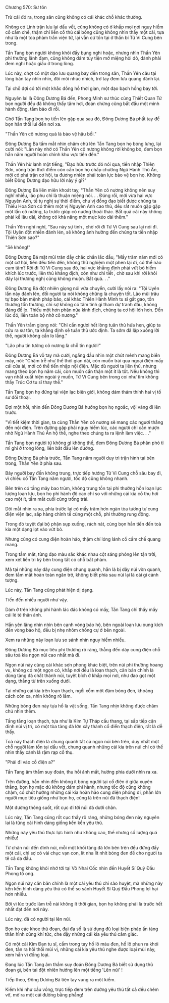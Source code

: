 




Chương 570: Sư tôn


Trừ cái đó ra, trong sân cũng không có cái khác chỗ khác thường.

Không có Linh trận lưu lại dấu vết, cũng không có ở khắp mọi nơi nguy hiểm cổ cấm chế, thậm chí liền cổ thú cái bóng cũng không nhìn thấy một cái, tựa như là một tòa phàm trần viện tử, lại vẫn cứ tồn tại ở thần bí Tử Vi Cung bên trong.

Tần Tang bọn người không khỏi đầy bụng nghi hoặc, nhưng nhìn Thần Yên phi thường lãnh đạm, cũng không dám tùy tiện mở miệng hỏi dò, đành phải đem nghi hoặc giấu ở trong lòng.

Lúc này, chợt có một đạo lưu quang bay đến trong sân, Thần Yên câu tại lòng bàn tay nhìn nhìn, đôi môi nhúc nhích, trở tay đem lưu quang đánh lại.

Tại chỗ đợi có tới một khắc đồng hồ thời gian, một đạo bạch hồng bay tới.

Nguyên lai là Đông Dương Bá đến, Phong Minh sư thúc cùng Thiết Quan Tử bọn người đều đã không thấy tăm hơi, đoán chừng cũng bắt đầu một mình hành động, tầm bảo đi rồi.

Chờ Tần Tang bọn họ tiến lên gặp qua sau đó, Đông Dương Bá phất tay để bọn hắn thối lui đến nơi xa.

"Thần Yên cô nương quả là bảo vệ hậu bối."

Đông Dương Bá tầm mắt nhìn chăm chú lên Tần Tang bọn họ bóng lưng, lại cười nói: "Lần này nhờ có Thần Yên cô nương không rời không bỏ, đem bọn hắn năm người hoàn chỉnh khu vực tiến đến."

Thần Yên hừ lạnh một tiếng, "Đạo hữu trước đó nói qua, tiến nhập Thiên Sơn, xông trận thời điểm còn cần bọn họ chấp chưởng Ngũ Hành Thú Ấn, mới có phá trận cơ hội, ta đương nhiên phải toàn lực bảo vệ bọn họ. Không biết Đông Dương đạo hữu lời này ý gì?"

Đông Dương Bá liên miên khoát tay, "Thần Yên cô nương không nên suy nghĩ nhiều, lão phu chỉ là thuận miệng nói. . . Đúng rồi, mới vừa hai vực Nguyên Anh, tề tụ nghị sự thời điểm, chư vị đồng đạo biết được chúng ta Thiếu Hoa Sơn có thêm một vị Nguyên Anh cao thủ, đều rất muốn gặp gặp một lần cô nương, ta trước giúp cô nương thoái thác. Bất quá cái này không phải kế lâu dài, không có khả năng một mực kéo dài thêm."

Thần Yên nghĩ nghĩ, "Sau này sự tình , chờ rời đi Tử Vi Cung sau lại nói đi. Tội Uyên đột nhiên đánh lén, sẽ không ảnh hưởng đến chúng ta tiến nhập Thiên Sơn sao?"

"Sẽ không!"

Đông Dương Bá mặt mũi tràn đầy chắc chắn lắc đầu, "Mấy trăm năm mới có một cơ hội, tiến đều tiến đến, không thử nghiệm một phen lại đi, có thể nào cam tâm? Rời đi Tử Vi Cung sau đó, hai vực khẳng định phải vứt bỏ hiềm khích lúc trước, liên thủ kháng địch, còn như chi tiết , chờ sau khi rời khỏi đây lại thương nghị cũng không muộn. Bất quá. . ."

Đông Dương Bá đột nhiên giọng nói vừa chuyển, cười lấy nói ra: "Tội Uyên lần này đánh lén, đối ngươi ta nói không chừng là chuyện tốt. Lão mũi trâu tự bạo bản mệnh pháp bảo, cái khác Thiên Hành Minh tu sĩ gắt gao, tổn thương tổn thương, chỉ sợ không có tâm tình gì tham dự tranh đấu, không đáng để lo. Thiếu một hơn phân nửa kình địch, chúng ta cơ hội lớn hơn. Đến lúc đó, liền toàn bộ nhờ cô nương."

Thần Yên trầm giọng nói: "Chỉ cần ngươi hết lòng tuân thủ hứa hẹn, giúp ta cứu ra sư tôn, ta khẳng định sẽ tuân thủ ước định. Ta sớm đã lập xuống lời thề, ngươi không cần lo lắng."

"Lão phu tin tưởng cô nương là chỗ tin người!"

Đông Dương Bá vỗ tay mà cười, ngẩng đầu nhìn một chút mênh mang biển mây, nói: "Chậm trễ như thế thời gian dài, còn muốn trải qua ngoại điện mấy cái cửa ải, mới có thể tiến nhập nội điện. Mặc dù ngươi ta liên thủ, nhưng mang theo bọn họ năm cái, còn muốn cẩn thận một ít là tốt. Nếu không thì vạn nhất xuất hiện ngoài ý muốn, Tử Vi Cung bên trong coi như tìm không thấy Trúc Cơ tu sĩ thay thế."

Tần Tang bọn họ đứng tại viện lạc biên giới, không dám thám thính hai vị tổ sư đối thoại.

Đợi một hồi, nhìn đến Đông Dương Bá hướng bọn họ ngoắc, vội vàng đi lên trước.

"Vì tiết kiệm thời gian, ta cùng Thần Yên cô nương sẽ mang các ngươi thẳng đến nội điện. Trên đường gặp phải nguy hiểm lúc, các ngươi chỉ cần mượn nhờ Ngũ Hành Thú Ấn hộ thể, nghe theo chúng ta ra lệnh làm việc. . ."

Tần Tang bọn người từ không gì không thể, đem Đông Dương Bá phân phó tỉ mỉ ghi ở trong lòng, liền bắt đầu lên đường.

Đông Dương Bá phía trước, Tần Tang năm người duy trì trận hình tại bên trong, Thần Yên ở phía sau.

Bảy người bay đến không trung, trực tiếp hướng Tử Vi Cung chỗ sâu bay đi, vì chiếu cố Tần Tang năm người, tốc độ cũng không nhanh.

Bên trên có tầng mây bao trùm, không trung tồn tại phi thường hỗn loạn lực lượng loạn lưu, bọn họ phi hành độ cao chỉ so với những cái kia cổ thụ hơi cao một ít, tầm mắt cuối cùng trống trải.

Dõi mắt nhìn ra xa, phía trước lại có mấy trăm hơn ngàn tòa tương tự cung điện viện lạc, sắp hàng chỉnh tề cùng một chỗ, phi thường rung động.

Trong đó tuyệt đại bộ phận sụp xuống, rách nát, cùng bọn hắn tiến đến toà kia một dạng lọt vào vứt bỏ.

Nhưng cũng có cung điện hoàn hảo, thậm chí lóng lánh cổ cấm chế quang mang.

Trong tầm mắt, từng đạo màu sắc khác nhau cột sáng phóng lên tận trời, xem xét liền tri kỳ bên trong tất có chỗ bất phàm.

Mà tại những này dãy cung điện chung quanh, hẳn là bị dãy núi vờn quanh, đem tầm mắt hoàn toàn ngăn trở, không biết phía sau núi lại là cái gì cảnh tượng.

Lúc này, Tần Tang cũng phát hiện dị dạng.

Tiến đến nhiều người như vậy.

Dám ở trên không phi hành lác đác không có mấy, Tần Tang chỉ thấy mấy cái lẻ tẻ thân ảnh.

Hắn yên lặng nhìn nhìn bên cạnh vòng bảo hộ, bên ngoài loạn lưu xung kích đến vòng bảo hộ, đều bị nhẹ nhõm chống cự ở bên ngoài.

Xem ra những này loạn lưu so sánh nhìn nguy hiểm nhiều.

Đông Dương Bá mục tiêu phi thường rõ ràng, thẳng đến dãy cung điện chỗ sâu toà kia ngọn núi cao nhất mà đi.

Ngọn núi này cùng cái khác sơn phong khác biệt, trên núi phi thường hoang vu, không có một ngọn cỏ, khắp nơi đều là loạn thạch, căn bản chính là dùng tảng đá chất thành núi, tuyệt bích ở khắp mọi nơi, như đao gọt một dạng, thẳng từ trên xuống dưới.

Tại những cái kia trên loạn thạch, ngồi xổm một đám bóng đen, khoảng cách còn xa, nhìn không rõ lắm.

Những bóng đen này tựa hồ là vật sống, Tần Tang nhịn không được chăm chú nhìn thêm.

Tầng tầng loạn thạch, tựa như là Kim Tự Tháp cầu thang, tại sắp tiếp cận đỉnh núi vị trí, có một tòa tảng đá lớn xây thành cổ điển thạch điện, rất là dễ thấy.

Toà này thạch điện là chung quanh tất cả ngọn núi bên trên, duy nhất một chỗ người làm tồn tại dấu vết, chung quanh những cái kia trên núi chỉ có thể nhìn thấy cành lá rậm rạp cổ thụ.

"Phải đi vào cổ điện a?"

Tần Tang âm thầm suy đoán, thu hồi ánh mắt, hướng phía dưới nhìn ra xa.

Trên đường, hắn nhìn đến không ít bóng người tại cổ điện ở giữa xuyên thẳng, bọn họ mặc dù không dám phi hành, nhưng tốc độ cũng không chậm, có chút hướng những cái kia hoàn hảo cung điện phóng đi, phần lớn người mục tiêu giống như bọn họ, cũng là trên núi đá thạch điện!

Một đường thông suốt, rốt cục đi tới núi đá dưới chân.

Lúc này, Tần Tang cũng rốt cục thấy rõ ràng, những bóng đen này nguyên lai là từng cái hình dáng giống kền kền yêu thú.

Những này yêu thú thực lực hình như không cao, thế nhưng số lượng quá nhiều!

Từ chân núi đến đỉnh núi, mỗi một khối tảng đá lớn bên trên đều đứng đấy một cái, chỉ sợ có vài chục vạn con, lít nha lít nhít bóng đen để cho người ta tê cả da đầu.

Tần Tang không khỏi nhớ tới tại Vô Nhai Cốc nhìn đến Huyết Sí Quỷ Đầu Phong tổ ong.

Ngọn núi này căn bản chính là một cái yêu thú chi sào huyệt, mà những này kền kền hình dáng yêu thú có thể so sánh Huyết Sí Quỷ Đầu Phong lợi hại hơn nhiều.

Bởi vì lúc trước làm trễ nải không ít thời gian, bọn họ không phải là trước hết nhất đạt đến nơi này.

Lúc này, đã có người tại lên núi.

Bọn họ các khoe thủ đoạn, đại đa số là sử dụng đủ loại biện pháp ẩn tàng thân hình cùng khí tức, che đậy những cái kia yêu thú cảm giác.

Có một cái Kim Đan tu sĩ, cầm trong tay hồ lô màu đen, hồ lô phun ra khói đen, tản ra hôi thối mùi vị, những cái kia yêu thú nghe được loại mùi này, xem hắn vì đồng loại.

Đang lúc Tần Tang âm thầm suy đoán Đông Dương Bá biết sử dụng thủ đoạn gì, bên tai đột nhiên hướng lên một tiếng 'Lên núi' !

Tiếp theo, Đông Dương Bá tiện tay vung ra một kiếm.

Kiếm khí như cầu vồng, trực tiếp đem trên đường yêu thú tất cả đều chém vỡ, mở ra một cái đường bằng phẳng!




